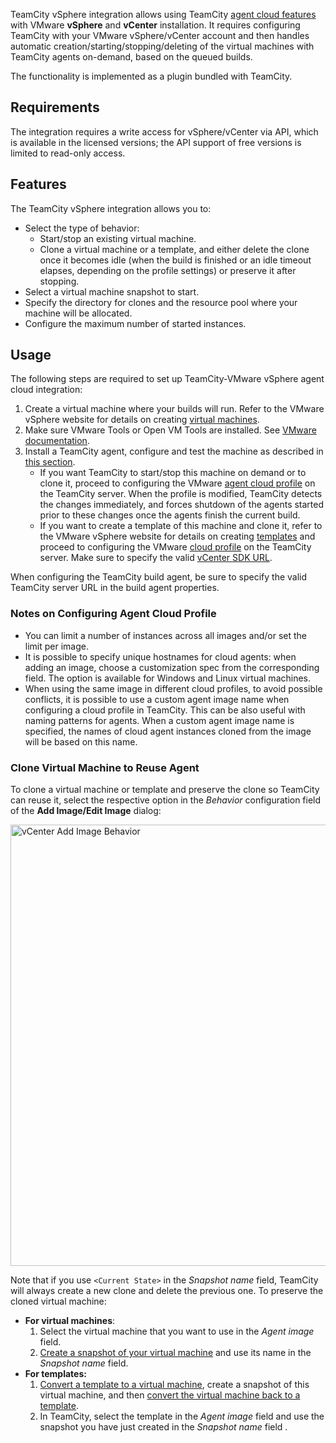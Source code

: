 [//]: # (title: Setting Up TeamCity for VMware vSphere and vCenter)
[//]: # (auxiliary-id: Setting Up TeamCity for VMware vSphere and vCenter)

TeamCity vSphere integration allows using TeamCity [agent cloud features](teamcity-integration-with-cloud-solutions.md) with VMware __vSphere__ and __vCenter__ installation. It requires configuring TeamCity with your VMware vSphere/vCenter account and then handles automatic creation/starting/stopping/deleting of the virtual machines with TeamCity agents on-demand, based on the queued builds.

The functionality is implemented as a plugin bundled with TeamCity.

## Requirements

<note>

 The integration requires a write access for vSphere/vCenter via API, which is available in the licensed versions; the API support of free versions is limited to read-only  access.
</note>

## Features

The TeamCity vSphere integration allows you to:
* Select the type of behavior:
  * Start/stop an existing virtual machine.
  * Clone a virtual machine or a template, and either delete the clone once it becomes idle (when the build is finished or an idle timeout elapses, depending on the profile settings) or preserve it after stopping.
* Select a virtual machine snapshot to start.
* Specify the directory for clones and the resource pool where your machine will be allocated.
* Configure the maximum number of started instances.

## Usage

The following steps are required to set up TeamCity-VMware vSphere agent cloud integration:

1. Create a virtual machine where your builds will run. Refer to the VMware vSphere website for details on creating [virtual machines](https://docs.vmware.com/en/VMware-vSphere/7.0/com.vmware.vsphere.vm_admin.doc/GUID-F559CE9C-2D8F-4F69-A846-56A1F4FC8529.html).
2. Make sure VMware Tools or Open VM Tools are installed. See [VMware documentation](https://docs.vmware.com/en/VMware-Tools/10.1.0/com.vmware.vsphere.vmwaretools.doc/GUID-28C39A00-743B-4222-B697-6632E94A8E72.html).
3. Install a TeamCity agent, configure and test the machine as described in [this section](teamcity-integration-with-cloud-solutions.md#Preparing+Virtual+Machine).
   * If you want TeamCity to start/stop this machine on demand or to clone it, proceed to configuring the VMware [agent cloud profile](teamcity-integration-with-cloud-solutions.md#Agent+Cloud+Profiles+and+Images) on the TeamCity server.  When the profile is modified, TeamCity detects the changes immediately, and forces shutdown of the agents started prior to these changes once the agents finish the current build.
   * If you want to create a template of this machine and clone it, refer to the VMware vSphere website for details on creating [templates](https://docs.vmware.com/en/VMware-vSphere/6.0/com.vmware.vsphere.hostclient.doc/GUID-F40130B0-0194-4A41-91FA-1A967721924B.html) and proceed to configuring the VMware [cloud profile](teamcity-integration-with-cloud-solutions.md#Agent+Cloud+Profiles+and+Images) on the TeamCity server. Make sure to specify the valid [vCenter SDK URL](https://docs.vmware.com/en/VMware-Cloud-on-AWS/services/vmc-aws-performance/GUID-02CB4E53-2039-4ED7-BAB0-CFE30FB1C6F0.html).

<note>

When configuring the TeamCity build agent, be sure to specify the valid TeamCity server URL in the build agent properties.
</note>

### Notes on Configuring Agent Cloud Profile

* You can limit a number of instances across all images and/or set the limit per image. 
* It is possible to specify unique hostnames for cloud agents: when adding an image, choose a customization spec from the corresponding field. The option is available for Windows and Linux virtual machines.
* When using the same image in different cloud profiles, to avoid possible conflicts, it is possible to use a custom agent image name when configuring a cloud profile in TeamCity. This can be also useful with naming patterns for agents. When a custom agent image name is specified, the names of cloud agent instances cloned from the image will be based on this name.


### Clone Virtual Machine to Reuse Agent

To clone a virtual machine or template and preserve the clone so TeamCity can reuse it, select the respective option in the _Behavior_ configuration field of the __Add Image/Edit Image__ dialog:

<img src="vCenter-add-image-behavior.png" alt="vCenter Add Image Behavior" width="706"/>

Note that if you use `<Current State>` in the _Snapshot name_ field, TeamCity will always create a new clone and delete the previous one. To preserve the cloned virtual machine:
* __For virtual machines__:  
  1. Select the virtual machine that you want to use in the _Agent image_ field.
  2. [Create a snapshot of your virtual machine](https://docs.vmware.com/en/VMware-vSphere/7.0/com.vmware.vsphere.hostclient.doc/GUID-A0D8E8E7-629B-466D-A50C-38705ACA7613.html) and use its name in the _Snapshot name_ field.
* __For templates:__  
  1. [Convert a template to a virtual machine](https://docs.vmware.com/en/VMware-vSphere/6.0/com.vmware.vsphere.hostclient.doc/GUID-79C2F2A0-D268-4F4A-88CC-8B87144E5E46.html), create a snapshot of this virtual machine, and then [convert the virtual machine back to a template](https://docs.vmware.com/en/VMware-vSphere/6.0/com.vmware.vsphere.hostclient.doc/GUID-846238E4-A1E3-4A28-B230-33BDD1D57454.html). 
  2. In TeamCity, select the template in the _Agent image_ field and use the snapshot you have just created in the _Snapshot name_ field .